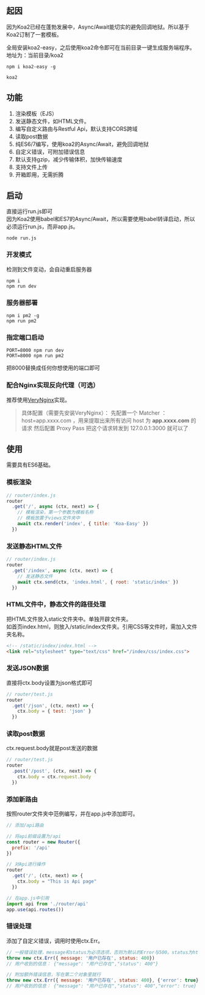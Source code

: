 ## 起因
因为Koa2已经在蓬勃发展中，Async/Await能切实的避免回调地狱。所以基于Koa2订制了一套模板。

全局安装koa2-easy，之后使用koa2命令即可在当前目录一键生成服务端程序。地址为：当前目录/koa2
```
npm i koa2-easy -g

koa2
```
## 功能
1. 渲染模板（EJS）
2. 发送静态文件，如HTML文件。
3. 编写自定义路由与Restful Api，默认支持CORS跨域
4. 读取post数据
5. 纯ES6/7编写，使用koa2的Async/Await，避免回调地狱
6. 自定义错误，可附加错误信息
7. 默认支持gzip，减少传输体积，加快传输速度
8. 支持文件上传
9. 开箱即用，无需折腾

## 启动
直接运行run.js即可  
因为Koa2使用babel和ES7的Async/Await，所以需要使用babel转译启动，所以必须运行run.js，而非app.js。   
```
node run.js
```
### 开发模式
检测到文件变动，会自动重启服务器  
```
npm i
npm run dev
```
### 服务器部署
```
npm i pm2 -g
npm run pm2
```
### 指定端口启动
```
PORT=8000 npm run dev
PORT=8000 npm run pm2
```
把8000替换成任何你想使用的端口即可

### 配合Nginx实现反向代理（可选）
推荐使用[VeryNginx](https://github.com/alexazhou/VeryNginx)实现。
> 具体配置（需要先安装VeryNginx）：
先配置一个 Matcher ： host=app.xxxx.com ，用来提取出来所有访问 host 为 **app.xxxx.com** 的请求 
然后配置 Proxy Pass 把这个请求转发到 127.0.0.1:3000 就可以了

## 使用
需要具有ES6基础。

### 模板渲染
```javascript
// router/index.js
router
  .get('/', async (ctx, next) => {
    // 模板渲染，第一个参数为模板名称
    // 模板放置于views文件夹中
    await ctx.render('index', { title: 'Koa-Easy' })
  })
```
### 发送静态HTML文件
```javascript
// router/index.js
router
  .get('/index', async (ctx, next) => {
    // 发送静态文件
    await ctx.send(ctx, 'index.html', { root: 'static/index' })
  })
```
### HTML文件中，静态文件的路径处理
把HTML文件放入static文件夹中。单独开辟文件夹。  
如首页index.html，则放入/static/index文件夹。引用CSS等文件时，需加入文件夹名称。
```html
<!-- /static/index/index.html -->
<link rel="stylesheet" type="text/css" href="/index/css/index.css">
```
### 发送JSON数据
直接将ctx.body设置为json格式即可

```javascript
// router/test.js
router
  .get('/json', (ctx, next) => {
    ctx.body = { test: 'json' }
  })
```
### 读取post数据
ctx.request.body就是post发送的数据

```javascript
// router/test.js
router
  .post('/post', (ctx, next) => {
    ctx.body = ctx.request.body
  })
```
### 添加新路由
按照router文件夹中范例编写，并在app.js中添加即可。

```javascript
// 添加/api路由

// 将api前缀设置为/api
const router = new Router({
  prefix: '/api'
})

// 对Api进行操作
router
  .get('/', (ctx, next) => {
    ctx.body = "This is Api page"
  })
```

```javascript
// 在app.js中引用
import api from './router/api'
app.use(api.routes())
```

### 错误处理
添加了自定义错误，调用时使用ctx.Err。

```javascript
// 一般错误处理，message和status为必须选项，否则为默认的Error与500。status为http状态码
throw new ctx.Err({ message: '用户已存在', status: 400})
// 用户收到的信息： {"message": "用户已存在","status": 400"}

// 附加额外错误信息，写在第二个对象里就行
throw new ctx.Err({ message: '用户已存在', status: 400}, {'error': true})
// 用户收到的信息： {"message": "用户已存在","status": 400","error": true}
```
